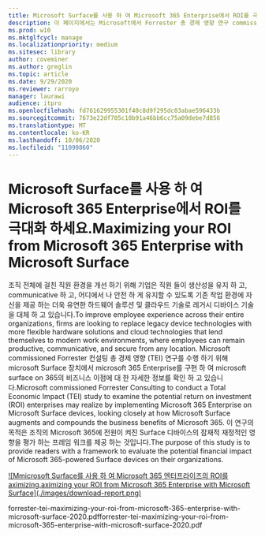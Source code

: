 ```yaml
---
title: Microsoft Surface를 사용 하 여 Microsoft 365 Enterprise에서 ROI를 극대화 하세요.
description: 이 페이지에서는 Microsoft에서 Forrester 총 경제 영향 연구 commissioned의 다운로드 가능한 PDF를 제공 합니다.
ms.prod: w10
ms.mktglfcycl: manage
ms.localizationpriority: medium
ms.sitesec: library
author: coveminer
ms.author: greglin
ms.topic: article
ms.date: 9/29/2020
ms.reviewer: rarroyo
manager: laurawi
audience: itpro
ms.openlocfilehash: fd761629955301f40c8d9f295dc03abae596433b
ms.sourcegitcommit: 7673e22df705c10b91a46bb6cc75a09debe7d856
ms.translationtype: MT
ms.contentlocale: ko-KR
ms.lasthandoff: 10/06/2020
ms.locfileid: "11099860"
---
```

# <span data-ttu-id="16407-103">Microsoft Surface를 사용 하 여 Microsoft 365 Enterprise에서 ROI를 극대화 하세요.</span><span class="sxs-lookup"><span data-stu-id="16407-103">Maximizing your ROI from Microsoft 365 Enterprise with Microsoft Surface</span></span>

 <span data-ttu-id="16407-104">조직 전체에 걸친 직원 환경을 개선 하기 위해 기업은 직원 들이 생산성을 유지 하 고, communicative 하 고, 어디에서 나 안전 하 게 유지할 수 있도록 기존 작업 환경에 자신을 제공 하는 더욱 유연한 하드웨어 솔루션 및 클라우드 기술로 레거시 디바이스 기술을 대체 하 고 있습니다.</span><span class="sxs-lookup"><span data-stu-id="16407-104">To improve employee experience across their entire organizations, firms are looking to replace legacy device technologies with more flexible hardware solutions and cloud technologies that lend themselves to modern work environments, where employees can remain productive, communicative, and secure from any location.</span></span> <span data-ttu-id="16407-105">Microsoft commissioned Forrester 컨설팅 총 경제 영향 (TEI) 연구를 수행 하기 위해 microsoft Surface 장치에서 microsoft 365 Enterprise를 구현 하 여 microsoft surface on 365의 비즈니스 이점에 대 한 자세한 정보를 확인 하 고 있습니다.</span><span class="sxs-lookup"><span data-stu-id="16407-105">Microsoft commissioned Forrester Consulting to conduct a Total Economic Impact (TEI) study to examine the potential return on investment (ROI) enterprises may realize by implementing Microsoft 365 Enterprise on Microsoft Surface devices, looking closely at how Microsoft Surface augments and compounds the business benefits of Microsoft 365.</span></span> <span data-ttu-id="16407-106">이 연구의 목적은 조직의 Microsoft 365에 전원이 켜진 Surface 디바이스의 잠재적 재정적인 영향을 평가 하는 프레임 워크를 제공 하는 것입니다.</span><span class="sxs-lookup"><span data-stu-id="16407-106">The purpose of this study is to provide readers with a framework to evaluate the potential financial impact of Microsoft 365-powered Surface devices on their organizations.</span></span>

[![M<span data-ttu-id="16407-107">microsoft Surface를 사용 하 여 Microsoft 365 엔터프라이즈의 ROI를 aximizing.</span><span class="sxs-lookup"><span data-stu-id="16407-107">aximizing your ROI from Microsoft 365 Enterprise with Microsoft Surface]</span></span>(./images/download-report.png)](./media/forrester-tei-maximizing-your-roi-from-microsoft-365-enterprise-with-microsoft-surface-2020.pdf)


<span data-ttu-id="16407-108">forrester-tei-maximizing-your-roi-from-microsoft-365-enterprise-with-microsoft-surface-2020.pdf</span><span class="sxs-lookup"><span data-stu-id="16407-108">forrester-tei-maximizing-your-roi-from-microsoft-365-enterprise-with-microsoft-surface-2020.pdf</span></span>


